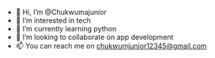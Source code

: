 - 👋 Hi, I’m @Chukwumajunior
- 👀 I’m interested in tech
- 🌱 I’m currently learning python
- 💞️ I’m looking to collaborate on app development
- 📫 You can reach me on chukwumjunior12345@gmail.com

<!---
Chukwumajunior/Chukwumajunior is a ✨ special ✨ repository because its `README.md` (this file) appears on your GitHub profile.
You can click the Preview link to take a look at your changes.
--->
